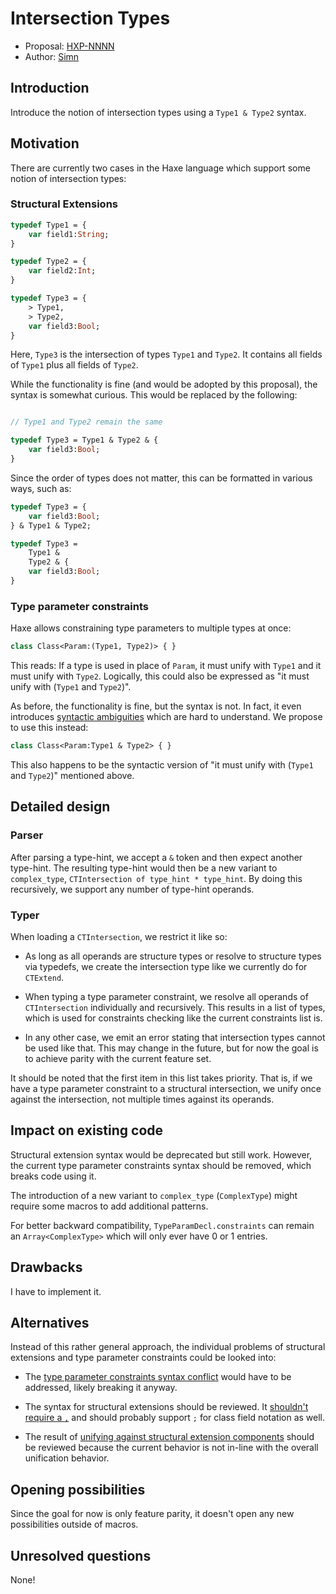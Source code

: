 # Intersection Types

* Proposal: [HXP-NNNN](0000-intersection-types.md)
* Author: [Simn](https://github.com/simn)


## Introduction

Introduce the notion of intersection types using a `Type1 & Type2` syntax.


## Motivation

There are currently two cases in the Haxe language which support some notion of intersection types:

### Structural Extensions

```haxe
typedef Type1 = {
	var field1:String;
}

typedef Type2 = {
	var field2:Int;
}

typedef Type3 = {
	> Type1,
	> Type2,
	var field3:Bool;
}
```

Here, `Type3` is the intersection of types `Type1` and `Type2`. It contains all fields of `Type1` plus all fields of `Type2`.

While the functionality is fine (and would be adopted by this proposal), the syntax is somewhat curious. This would be replaced by the following:

```haxe

// Type1 and Type2 remain the same

typedef Type3 = Type1 & Type2 & {
	var field3:Bool;
}
```

Since the order of types does not matter, this can be formatted in various ways, such as:

```haxe
typedef Type3 = {
	var field3:Bool;
} & Type1 & Type2;

typedef Type3 =
	Type1 &
	Type2 & {
	var field3:Bool;
}
```

### Type parameter constraints

Haxe allows constraining type parameters to multiple types at once:

```haxe
class Class<Param:(Type1, Type2)> { }
```

This reads: If a type is used in place of `Param`, it must unify with `Type1` and it must unify with `Type2`. Logically, this could also be expressed as "it must unify with (`Type1` and `Type2`)".

As before, the functionality is fine, but the syntax is not. In fact, it even introduces [syntactic ambiguities](https://github.com/HaxeFoundation/haxe/issues/7006) which are hard to understand. We propose to use this instead:

```haxe
class Class<Param:Type1 & Type2> { }
```

This also happens to be the syntactic version of "it must unify with (`Type1` and `Type2`)" mentioned above.


## Detailed design

### Parser

After parsing a type-hint, we accept a `&` token and then expect another type-hint. The resulting type-hint would then be a new variant to `complex_type`, `CTIntersection of type_hint * type_hint`. By doing this recursively, we support any number of type-hint operands.

### Typer

When loading a `CTIntersection`, we restrict it like so:

* As long as all operands are structure types or resolve to structure types via typedefs, we create the intersection type like we currently do for `CTExtend`.

* When typing a type parameter constraint, we resolve all operands of `CTIntersection` individually and recursively. This results in a list of types, which is used for constraints checking like the current constraints list is.

* In any other case, we emit an error stating that intersection types cannot be used like that. This may change in the future, but for now the goal is to achieve parity with the current feature set.

It should be noted that the first item in this list takes priority. That is, if we have a type parameter constraint to a structural intersection, we unify once against the intersection, not multiple times against its operands.


## Impact on existing code

Structural extension syntax would be deprecated but still work. However, the current type parameter constraints syntax should be removed, which breaks code using it.

The introduction of a new variant to `complex_type` (`ComplexType`) might require some macros to add additional patterns.

For better backward compatibility, `TypeParamDecl.constraints` can remain an `Array<ComplexType>` which will only ever have 0 or 1 entries.


## Drawbacks

I have to implement it.


## Alternatives

Instead of this rather general approach, the individual problems of structural extensions and type parameter constraints could be looked into:

* The [type parameter constraints syntax conflict](https://github.com/HaxeFoundation/haxe/issues/7006) would have to be addressed, likely breaking it anyway.

* The syntax for structural extensions should be reviewed. It [shouldn't require a `,`](https://github.com/HaxeFoundation/haxe/issues/7036) and should probably support `;` for class field notation as well.

* The result of [unifying against structural extension components](https://github.com/HaxeFoundation/haxe/issues/5225) should be reviewed because the current behavior is not in-line with the overall unification behavior.


## Opening possibilities

Since the goal for now is only feature parity, it doesn't open any new possibilities outside of macros.


## Unresolved questions

None!